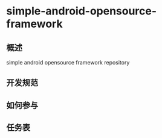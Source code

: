 # simple-android-opensource-framework
## 概述   
simple android opensource framework repository


## 开发规范


## 如何参与



## 任务表






